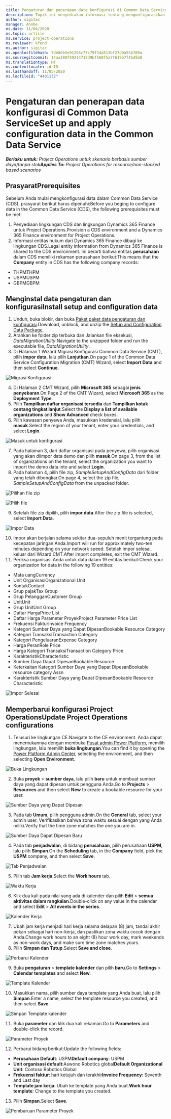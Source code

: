 ```yaml
---
title: Pengaturan dan penerapan data konfigurasi di Common Data Service
description: Topik ini menyediakan informasi tentang mengonfigurasikan dan menerapkan data konfigurasi di Project Operations.
author: sigitac
manager: Annbe
ms.date: 11/04/2020
ms.topic: article
ms.service: project-operations
ms.reviewer: kfend
ms.author: sigitac
ms.openlocfilehash: 7de8db5e91265c77c79f34a513bf27d9a55b789a
ms.sourcegitcommit: 14aa380759214713d9bf560f5a7f619b7f4bd5b8
ms.translationtype: HT
ms.contentlocale: id-ID
ms.lasthandoff: 11/05/2020
ms.locfileid: "4401132"
---
```

# <a name="set-up-and-apply-configuration-data-in-the-common-data-service"></a><span data-ttu-id="d7a92-103">Pengaturan dan penerapan data konfigurasi di Common Data Service</span><span class="sxs-lookup"><span data-stu-id="d7a92-103">Set up and apply configuration data in the Common Data Service</span></span> 

<span data-ttu-id="d7a92-104">_**Berlaku untuk:** Project Operations untuk skenario berbasis sumber daya/tanpa stok_</span><span class="sxs-lookup"><span data-stu-id="d7a92-104">_**Applies To:** Project Operations for resource/non-stocked based scenarios_</span></span>

## <a name="prerequisites"></a><span data-ttu-id="d7a92-105">Prasyarat</span><span class="sxs-lookup"><span data-stu-id="d7a92-105">Prerequisites</span></span>

<span data-ttu-id="d7a92-106">Sebelum Anda mulai mengkonfigurasi data dalam Common Data Service (CDS), prasyarat berikut harus dipenuhi:</span><span class="sxs-lookup"><span data-stu-id="d7a92-106">Before you beging to configure data in the Common Data Service (CDS), the following prerequisites must be met:</span></span>

1.  <span data-ttu-id="d7a92-107">Penyediaan lingkungan CDS dan lingkungan Dynamics 365 Finance untuk Project Operations.</span><span class="sxs-lookup"><span data-stu-id="d7a92-107">Provision a CDS environment and a Dynamics 365 Finance environment for Project Operations.</span></span>
2.  <span data-ttu-id="d7a92-108">Informasi entitas hukum dari Dynamics 365 Finance dibagi ke lingkungan CDS.</span><span class="sxs-lookup"><span data-stu-id="d7a92-108">Legal entity information from Dynamics 365 Finance is shared to the CDS environment.</span></span> <span data-ttu-id="d7a92-109">Ini berarti bahwa entitas **perusahaan** dalam CDS memiliki rekaman perusahaan berikut:</span><span class="sxs-lookup"><span data-stu-id="d7a92-109">This means that the **Company** entity in CDS has the following company records:</span></span>
  - <span data-ttu-id="d7a92-110">THPM</span><span class="sxs-lookup"><span data-stu-id="d7a92-110">THPM</span></span>
  - <span data-ttu-id="d7a92-111">USPM</span><span class="sxs-lookup"><span data-stu-id="d7a92-111">USPM</span></span>
  - <span data-ttu-id="d7a92-112">GBPM</span><span class="sxs-lookup"><span data-stu-id="d7a92-112">GBPM</span></span>

## <a name="install-setup-and-configuration-data"></a><span data-ttu-id="d7a92-113">Menginstal data pengaturan dan konfigurasi</span><span class="sxs-lookup"><span data-stu-id="d7a92-113">Install setup and configuration data</span></span>

1. <span data-ttu-id="d7a92-114">Unduh, buka blokir, dan buka [Paket paket data pengaturan dan konfigurasi](https://download.microsoft.com/download/1/3/4/1349369c-6209-42b7-b3b4-5be0e67cacd8/ProjOpsSampleSetupData-%20Integrated%20UR1.zip).</span><span class="sxs-lookup"><span data-stu-id="d7a92-114">Download, unblock, and unzip the [Setup and Configuration Data Package](https://download.microsoft.com/download/1/3/4/1349369c-6209-42b7-b3b4-5be0e67cacd8/ProjOpsSampleSetupData-%20Integrated%20UR1.zip).</span></span>
2. <span data-ttu-id="d7a92-115">Arahkan ke folder zip terbuka dan Jalankan file eksekusi, *DataMigrationUtility*.</span><span class="sxs-lookup"><span data-stu-id="d7a92-115">Navigate to the unzipped folder and run the executable file, *DataMigrationUtility*.</span></span>
3. <span data-ttu-id="d7a92-116">Di Halaman 1 Wizard Migrasi Konfigurasi Common Data Service (CMT), pilih **impor data**, lalu pilih **Lanjutkan**.</span><span class="sxs-lookup"><span data-stu-id="d7a92-116">On page 1 of the Common Data Service Configuration Migration (CMT) Wizard, select **Import Data** and then select **Continue**.</span></span>

![Migrasi Konfigurasi](./media/1ConfigurationMigration.png)

4. <span data-ttu-id="d7a92-118">Di Halaman 2 CMT Wizard, pilih **Microsoft 365** sebagai **jenis penyebaran**.</span><span class="sxs-lookup"><span data-stu-id="d7a92-118">On Page 2 of the CMT Wizard, select **Microsoft 365** as the **Deployment Type**.</span></span>
5. <span data-ttu-id="d7a92-119">Pilih **Tampilkan daftar organisasi tersedia** dan **Tampilkan kotak centang tingkat lanjut**.</span><span class="sxs-lookup"><span data-stu-id="d7a92-119">Select the **Display a list of available organizations** and **Show Advanced** check boxes.</span></span>
6. <span data-ttu-id="d7a92-120">Pilih kawasan penyewa Anda, masukkan kredensial, lalu pilih **masuk**.</span><span class="sxs-lookup"><span data-stu-id="d7a92-120">Select the region of your tenant, enter your credentials, and select **Login**.</span></span>

![Masuk untuk konfigurasi](./media/2ConfigurationSignin.png)

7. <span data-ttu-id="d7a92-122">Pada halaman 3, dari daftar organisasi pada penyewa, pilih organisasi yang akan diimpor data demo dan pilih **masuk**.</span><span class="sxs-lookup"><span data-stu-id="d7a92-122">On page 3, from the list of organizations on the tenant, select the organization you want to import the demo data into and select **Login**.</span></span>
8. <span data-ttu-id="d7a92-123">Pada halaman 4, pilih file zip, *SampleSetupAndConfigData* dari folder yang telah dibongkar.</span><span class="sxs-lookup"><span data-stu-id="d7a92-123">On page 4, select the zip file, *SampleSetupAndConfigData* from the unpacked folder.</span></span>

![Pilihan file zip](./media/3ZipFile.png)

![Pilih file](./media/4SelectAFile.png)

9. <span data-ttu-id="d7a92-126">Setelah file zip dipilih, pilih **impor data**.</span><span class="sxs-lookup"><span data-stu-id="d7a92-126">After the zip file is selected, select **Import Data**.</span></span>

![Impor Data](./media/5ImportData.png)

10. <span data-ttu-id="d7a92-128">Impor akan berjalan selama sekitar dua-sepuluh menit tergantung pada kecepatan jaringan Anda.</span><span class="sxs-lookup"><span data-stu-id="d7a92-128">Import will run for approximately two-ten minutes depending on your network speed.</span></span> <span data-ttu-id="d7a92-129">Setelah impor selesai, keluar dari Wizard CMT.</span><span class="sxs-lookup"><span data-stu-id="d7a92-129">After import completes, exit the CMT Wizard.</span></span> 
11. <span data-ttu-id="d7a92-130">Periksa organisasi Anda untuk data dalam 19 entitas berikut:</span><span class="sxs-lookup"><span data-stu-id="d7a92-130">Check your organization for data in the following 19 entities:</span></span>

  - <span data-ttu-id="d7a92-131">Mata uang</span><span class="sxs-lookup"><span data-stu-id="d7a92-131">Currency</span></span>
  - <span data-ttu-id="d7a92-132">Unit Organisasi</span><span class="sxs-lookup"><span data-stu-id="d7a92-132">Organizational Unit</span></span>
  - <span data-ttu-id="d7a92-133">Kontak</span><span class="sxs-lookup"><span data-stu-id="d7a92-133">Contact</span></span>
  - <span data-ttu-id="d7a92-134">Grup pajak</span><span class="sxs-lookup"><span data-stu-id="d7a92-134">Tax Group</span></span>
  - <span data-ttu-id="d7a92-135">Grup Pelanggan</span><span class="sxs-lookup"><span data-stu-id="d7a92-135">Customer Group</span></span>
  - <span data-ttu-id="d7a92-136">Unit</span><span class="sxs-lookup"><span data-stu-id="d7a92-136">Unit</span></span>
  - <span data-ttu-id="d7a92-137">Grup Unit</span><span class="sxs-lookup"><span data-stu-id="d7a92-137">Unit Group</span></span>
  - <span data-ttu-id="d7a92-138">Daftar Harga</span><span class="sxs-lookup"><span data-stu-id="d7a92-138">Price List</span></span>
  - <span data-ttu-id="d7a92-139">Daftar Harga Parameter Proyek</span><span class="sxs-lookup"><span data-stu-id="d7a92-139">Project Parameter Price List</span></span>
  - <span data-ttu-id="d7a92-140">Frekuensi Faktur</span><span class="sxs-lookup"><span data-stu-id="d7a92-140">Invoice Frequency</span></span>
  - <span data-ttu-id="d7a92-141">Kategori Sumber Daya yang Dapat Dipesan</span><span class="sxs-lookup"><span data-stu-id="d7a92-141">Bookable Resource Category</span></span>
  - <span data-ttu-id="d7a92-142">Kategori Transaksi</span><span class="sxs-lookup"><span data-stu-id="d7a92-142">Transaction Category</span></span>
  - <span data-ttu-id="d7a92-143">Kategori Pengeluaran</span><span class="sxs-lookup"><span data-stu-id="d7a92-143">Expense Category</span></span>
  - <span data-ttu-id="d7a92-144">Harga Peran</span><span class="sxs-lookup"><span data-stu-id="d7a92-144">Role Price</span></span>
  - <span data-ttu-id="d7a92-145">Harga Kategori Transaksi</span><span class="sxs-lookup"><span data-stu-id="d7a92-145">Transaction Category Price</span></span>
  - <span data-ttu-id="d7a92-146">Karakteristik</span><span class="sxs-lookup"><span data-stu-id="d7a92-146">Characteristic</span></span>
  - <span data-ttu-id="d7a92-147">Sumber Daya Dapat Dipesan</span><span class="sxs-lookup"><span data-stu-id="d7a92-147">Bookable Resource</span></span>
  - <span data-ttu-id="d7a92-148">Keterkaitan Kategori Sumber Daya yang Dapat Dipesan</span><span class="sxs-lookup"><span data-stu-id="d7a92-148">Bookable resource category Assn</span></span>
  - <span data-ttu-id="d7a92-149">Karakteristik Sumber Daya yang Dapat Dipesan</span><span class="sxs-lookup"><span data-stu-id="d7a92-149">Bookable Resource Characteristic</span></span>

![Impor Selesai](./media/6CompleteImport.png)

## <a name="update-project-operations-configurations"></a><span data-ttu-id="d7a92-151">Memperbarui konfigurasi Project Operations</span><span class="sxs-lookup"><span data-stu-id="d7a92-151">Update Project Operations configurations</span></span>

1. <span data-ttu-id="d7a92-152">Telusuri ke lingkungan CE.</span><span class="sxs-lookup"><span data-stu-id="d7a92-152">Navigate to the CE environment.</span></span> <span data-ttu-id="d7a92-153">Anda dapat menemukannya dengan membuka [Pusat admin Power Platform](https://admin.powerplatform.microsoft.com/environments), memilih lingkungan, lalu memilih **buka lingkungan**.</span><span class="sxs-lookup"><span data-stu-id="d7a92-153">You can find it by opening the [Power Platform Admin Center](https://admin.powerplatform.microsoft.com/environments), selecting the environment, and then selecting **Open Environment**.</span></span> 

![Buka Lingkungan](./media/7OpenEnvironment.png)

2. <span data-ttu-id="d7a92-155">Buka **proyek** > **sumber daya**, lalu pilih **baru** untuk membuat sumber daya yang dapat dipesan untuk pengguna Anda.</span><span class="sxs-lookup"><span data-stu-id="d7a92-155">Go to **Projects** > **Resources** and then select **New** to create a bookable resource for your user.</span></span>

![Sumber Daya yang Dapat Dipesan](./media/8BookableResources.png)

3. <span data-ttu-id="d7a92-157">Pada tab **Umum**, pilih pengguna admin.</span><span class="sxs-lookup"><span data-stu-id="d7a92-157">On the **General** tab, select your admin user.</span></span> <span data-ttu-id="d7a92-158">Verifikasikan bahwa zona waktu sesuai dengan yang Anda miliki.</span><span class="sxs-lookup"><span data-stu-id="d7a92-158">Verify that the time zone matches the one you are in.</span></span> 

![Sumber Daya Dapat Dipesan Baru](./media/9NewBookableResource.png)

4. <span data-ttu-id="d7a92-160">Pada tab **penjadwalan**, di bidang **perusahaan**, pilih perusahaan **USPM**, lalu pilih **Simpan**.</span><span class="sxs-lookup"><span data-stu-id="d7a92-160">On the **Scheduling** tab, in the **Company** field, pick the **USPM** company, and then select **Save**.</span></span> 

![Tab Penjadwalan](./media/10SchedulingTab.png)

5. <span data-ttu-id="d7a92-162">Pilih tab **Jam kerja**.</span><span class="sxs-lookup"><span data-stu-id="d7a92-162">Select the **Work hours** tab.</span></span>  

![Waktu Kerja](./media/11WorkHours.png)

6. <span data-ttu-id="d7a92-164">Klik dua kali pada nilai yang ada di kalender dan pilih **Edit** > **semua aktivitas dalam rangkaian**.</span><span class="sxs-lookup"><span data-stu-id="d7a92-164">Double-click on any value in the calendar and select **Edit** > **All events in the series**.</span></span> 

![Kalender Kerja](./media/12WorkCalendar.png)

7. <span data-ttu-id="d7a92-166">Ubah jam kerja menjadi hari kerja selama delapan (8) jam, tandai akhir pekan sebagai hari non-kerja, dan pastikan zona waktu cocok dengan Anda.</span><span class="sxs-lookup"><span data-stu-id="d7a92-166">Change work hours to an eight (8) hour work day, mark weekends as non-work days, and make sure time zone matches yours.</span></span> 
8. <span data-ttu-id="d7a92-167">Pilih **Simpan dan Tutup**.</span><span class="sxs-lookup"><span data-stu-id="d7a92-167">Select **Save and close**.</span></span>

![Perbarui Kalender](./media/13UpdateCalendar.png)

9. <span data-ttu-id="d7a92-169">Buka **pengaturan** > **template kalender** dan pilih **baru**.</span><span class="sxs-lookup"><span data-stu-id="d7a92-169">Go to **Settings** > **Calendar templates** and select **New**.</span></span>
 
 ![Template Kalender](./media/14CalendarTemplates.png)
 
 10. <span data-ttu-id="d7a92-171">Masukkan nama, pilih sumber daya template yang Anda buat, lalu pilih **Simpan**.</span><span class="sxs-lookup"><span data-stu-id="d7a92-171">Enter a name, select the template resource you created, and then select **Save**.</span></span> 
 
 ![Simpan Template kalender](./media/15SaveCalendarTemplate.png)
 
 11. <span data-ttu-id="d7a92-173">Buka **parameter** dan klik dua kali rekaman.</span><span class="sxs-lookup"><span data-stu-id="d7a92-173">Go to **Parameters** and double-click the record.</span></span> 
 
 ![Parameter Proyek](./media/16ProjectParameters.png)
 
12. <span data-ttu-id="d7a92-175">Perbarui bidang berikut:</span><span class="sxs-lookup"><span data-stu-id="d7a92-175">Update the following fields:</span></span>

 - <span data-ttu-id="d7a92-176">**Perusahaan Default**: USPM</span><span class="sxs-lookup"><span data-stu-id="d7a92-176">**Default company**: USPM</span></span>
 - <span data-ttu-id="d7a92-177">**Unit organisasi default**:Aswono Robotics global</span><span class="sxs-lookup"><span data-stu-id="d7a92-177">**Default Organizational Unit**: Contoso Robotics Global</span></span>
 - <span data-ttu-id="d7a92-178">**Frekuensi faktur**: hari ketujuh dan terakhir</span><span class="sxs-lookup"><span data-stu-id="d7a92-178">**Invoice Frequency**: Seventh and Last day</span></span>
 - <span data-ttu-id="d7a92-179">**Template jam kerja**: Ubah ke template yang Anda buat.</span><span class="sxs-lookup"><span data-stu-id="d7a92-179">**Work hour template**: Change to the template you created.</span></span>

13. <span data-ttu-id="d7a92-180">Pilih **Simpan**.</span><span class="sxs-lookup"><span data-stu-id="d7a92-180">Select **Save**.</span></span> 

![Pembaruan Parameter Proyek](./media/17UpdatedProjectParameters.png)
